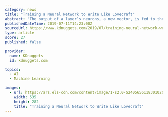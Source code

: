 ```yaml
---
category: news
title: "Training a Neural Network to Write Like Lovecraft"
abstract: "The output of a layer’s neurons, a new vector, is fed to the next layer, and so on. A LSTM (Long Short-term Memory) Neural Network is just another kind of Artificial Neural Network, which falls in the category of Recurrent Neural Networks. What makes ..."
publishedDateTime: 2019-07-11T14:23:00Z
sourceUrl: https://www.kdnuggets.com/2019/07/training-neural-network-write-like-lovecraft.html
type: article
score: 27
published: false

provider:
  name: KDnuggets
  id: kdnuggets.com

topics:
  - AI
  - Machine Learning

images:
  - url: https://ars.els-cdn.com/content/image/1-s2.0-S2405656118301020-gr1.jpg
    width: 535
    height: 282
    title: "Training a Neural Network to Write Like Lovecraft"
---
```

